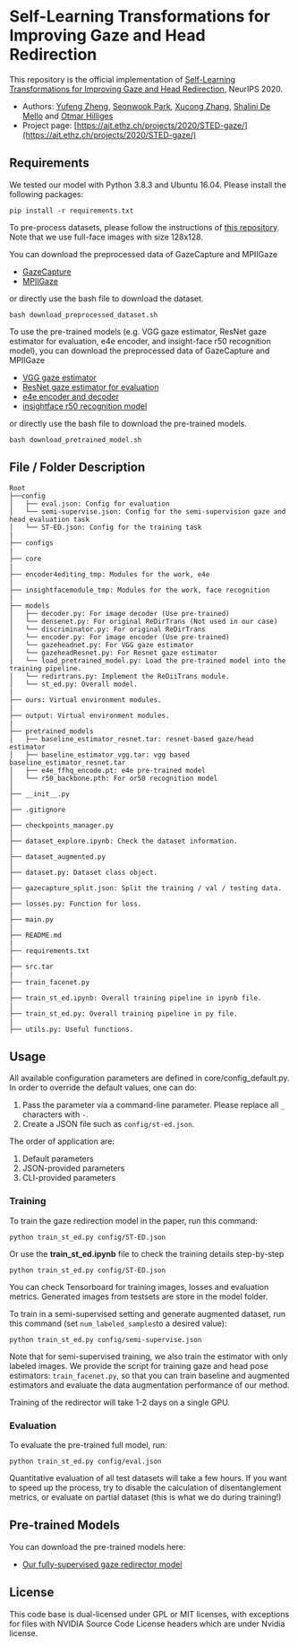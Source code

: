 # Self-Learning Transformations for Improving Gaze and Head Redirection

This repository is the official implementation of [Self-Learning Transformations for Improving Gaze and Head Redirection](https://arxiv.org/abs/2010.12307), NeurIPS 2020. 

* Authors: [Yufeng Zheng](https://ait.ethz.ch/people/zhengyuf/), [Seonwook Park](https://ait.ethz.ch/people/spark/), [Xucong Zhang](https://ait.ethz.ch/people/zhang/), [Shalini De Mello](https://research.nvidia.com/person/shalini-gupta) and [Otmar Hilliges](https://ait.ethz.ch/people/hilliges/)
* Project page: [https://ait.ethz.ch/projects/2020/STED-gaze/](https://ait.ethz.ch/projects/2020/STED-gaze/)

## Requirements
We tested our model with Python 3.8.3 and Ubuntu 16.04. 
Please install the following packages:

```
pip install -r requirements.txt
```
 
To pre-process datasets, please follow the instructions of [this repository](https://github.com/swook/faze_preprocess). 
Note that we use full-face images with size 128x128.

You can download the preprocessed data of GazeCapture and MPIIGaze
- [GazeCapture](https://drive.google.com/file/d/1hYgs770CcwLLD9Z7H-cjV8QzvMGVE9CS/view?usp=sharing)
- [MPIIGaze](https://drive.google.com/file/d/120zI6mZPr28SEm5jdHNuBXeHkEvC8Qu2/view?usp=sharing)

or directly use the bash file to download the dataset.

```
bash download_preprocessed_dataset.sh
```

To use the pre-trained models (e.g. VGG gaze estimator, ResNet gaze estimator for evaluation, e4e encoder, and insight-face r50 recognition model), you can download the preprocessed data of GazeCapture and MPIIGaze
- [VGG gaze estimator](https://drive.google.com/file/d/1amWI-1mrVIRLgUntnvBwuAj3Nn9ktiq9/view?usp=sharing)
- [ResNet gaze estimator for evaluation](https://drive.google.com/file/d/1P4PnRMDhb37NXnezYosiwqCQrEguD2kd/view?usp=sharing)
- [e4e encoder and decoder](https://drive.google.com/file/d/1cUv_reLE6k3604or78EranS7XzuVMWeO/view?usp=sharing)
- [insightface r50 recognition model](https://drive.google.com/file/d/1UyqKMdCdVNfeXnPT7rP-QqLaauudCSGJ/view?usp=sharing)

or directly use the bash file to download the pre-trained models.

```
bash download_pretrained_model.sh
```

## File / Folder Description
```
Root
├──config
│   ├── eval.json: Config for evaluation
│   └── semi-supervise.json: Config for the semi-supervision gaze and head evaluation task
│   └── ST-ED.json: Config for the training task
|
├── configs
|
├── core
|
├── encoder4editing_tmp: Modules for the work, e4e
|
├── insightfacemodule_tmp: Modules for the work, face recognition
|
├── models
│   ├── decoder.py: For image decoder (Use pre-trained)
│   └── densenet.py: For original ReDirTrans (Not used in our case)
│   └── discriminator.py: For original ReDirTrans
│   └── encoder.py: For image encoder (Use pre-trained)
│   └── gazeheadnet.py: For VGG gaze estimator
│   └── gazeheadResnet.py: For Resnet gaze estimator
│   └── load_pretrained_model.py: Load the pre-trained model into the training pipeline.
│   └── redirtrans.py: Implement the ReDiiTrans module.
│   └── st_ed.py: Overall model.
|
├── ours: Virtual environment modules.
|
├── output: Virtual environment modules.
|
├── pretrained_models
│   ├── baseline_estimator_resnet.tar: resnet-based gaze/head estimator
│   ├── baseline_estimator_vgg.tar: vgg based baseline_estimator_resnet.tar
│   ├── e4e_ffhq_encode.pt: e4e pre-trained model
│   └── r50_backbone.pth: For or50 recognition model
│
├── __init__.py
│
├── .gitignore
│
├── checkpoints_manager.py
│
├── dataset_explore.ipynb: Check the dataset information.
│
├── dataset_augmented.py
│
├── dataset.py: Dataset class object.
│
├── gazecapture_split.json: Split the training / val / testing data.
│
├── losses.py: Function for loss.
|
├── main.py
|
├── README.md
|
├── requirements.txt
|
├── src.tar
|
├── train_facenet.py
|
├── train_st_ed.ipynb: Overall training pipeline in ipynb file.
|
├── train_st_ed.py: Overall training pipeline in py file.
|
├── utils.py: Useful functions.
```

## Usage
All available configuration parameters are defined in core/config_default.py.
In order to override the default values, one can do:

1. Pass the parameter via a command-line parameter. Please replace all `_` characters with `-`.
2. Create a JSON file such as `config/st-ed.json`.

The order of application are:

1. Default parameters
2. JSON-provided parameters
3. CLI-provided parameters

### Training

To train the gaze redirection model in the paper, run this command:

```
python train_st_ed.py config/ST-ED.json
```

Or use the **train_st_ed.ipynb** file to check the training details step-by-step

```
python train_st_ed.py config/ST-ED.json
```

You can check Tensorboard for training images, losses and evaluation metrics. Generated images from testsets are store in the model folder.

To train in a semi-supervised setting and generate augmented dataset, run this command (set ```num_labeled_samples```to a desired value):

```
python train_st_ed.py config/semi-supervise.json
```

Note that for semi-supervised training, we also train the estimator with only labeled images. We provide the script for training gaze and head pose estimators: ```train_facenet.py```, so that you can train baseline and augmented estimators and evaluate the data augmentation performance of our method. 

Training of the redirector will take 1-2 days on a single GPU.

### Evaluation

To evaluate the pre-trained full model, run:

```
python train_st_ed.py config/eval.json
```

Quantitative evaluation of all test datasets will take a few hours. If you want to speed up the process, try to disable the calculation of disentanglement metrics, or evaluate on partial dataset (this is what we do during training!)
## Pre-trained Models

You can download the pre-trained models here:

- [Our fully-supervised gaze redirector model](https://drive.google.com/file/d/1PGb1GKy31WE692rvk_iBYQdeO_OK9BRi/view?usp=sharing)

## License
This code base is dual-licensed under GPL or MIT licenses, with exceptions for files with NVIDIA Source Code License headers which are under Nvidia license.
